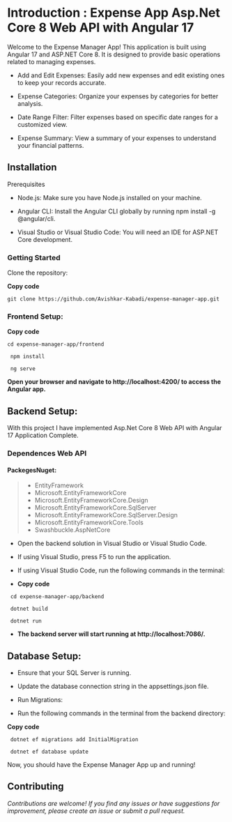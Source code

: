 # Introduction :  Expense App Asp.Net Core 8 Web API with Angular 17


Welcome to the Expense Manager App! This application is built using Angular 17 and ASP.NET Core 8. It is designed to provide basic operations related to managing expenses.

 - Add and Edit Expenses: Easily add new expenses and edit existing ones to keep your records accurate.

 - Expense Categories: Organize your expenses by categories for better analysis.

 - Date Range Filter: Filter expenses based on specific date ranges for a customized view.

 - Expense Summary: View a summary of your expenses to understand your financial patterns.


## Installation

Prerequisites

- Node.js: Make sure you have Node.js installed on your machine.

- Angular CLI: Install the Angular CLI globally by running npm install -g @angular/cli.

- Visual Studio or Visual Studio Code: You will need an IDE for ASP.NET Core development.

### Getting Started

Clone the repository:



**Copy code**

` git clone https://github.com/Avishkar-Kabadi/expense-manager-app.git `



### Frontend Setup:



**Copy code**

` cd expense-manager-app/frontend `

` npm install`

` ng serve`

**Open your browser and navigate to http://localhost:4200/ to access the Angular app.**



## Backend Setup:

With this project I have implemented Asp.Net Core 8 Web API with Angular 17 Application Complete.

### Dependences Web API
#### PackegesNuget:
>- EntityFramework
>- Microsoft.EntityFrameworkCore
>- Microsoft.EntityFrameworkCore.Design
>- Microsoft.EntityFrameworkCore.SqlServer
>- Microsoft.EntityFrameworkCore.SqlServer.Design
>- Microsoft.EntityFrameworkCore.Tools
>- Swashbuckle.AspNetCore

- Open the backend solution in Visual Studio or Visual Studio Code.

- If using Visual Studio, press F5 to run the application.

- If using Visual Studio Code, run the following commands in the terminal:


- **Copy code**

` cd expense-manager-app/backend`

` dotnet build`

` dotnet run`

- **The backend server will start running at http://localhost:7086/.**


## Database Setup:

- Ensure that your SQL Server is running.

- Update the database connection string in the appsettings.json file.

- Run Migrations:

- Run the following commands in the terminal from the backend directory:




 **Copy code**

` dotnet ef migrations add InitialMigration`

` dotnet ef database update`

  Now, you should have the Expense Manager App up and running!


## Contributing

*Contributions are welcome! If you find any issues or have suggestions for improvement, 
please create an issue or submit a pull request.*


